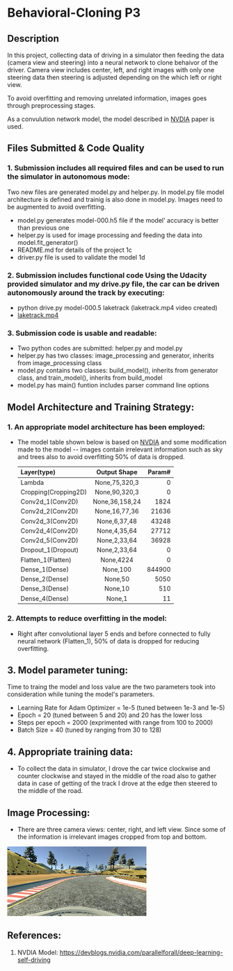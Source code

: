 # Behavioral-Cloning P3
## Description
In this project, collecting data of driving in a simulator then feeding the data (camera view and steering) into a neural network to clone behaivor of the driver. Camera view includes center, left, and right images with only one steering data then steering is adjusted depending on the which left or right view. 

To avoid overfitting and removing unrelated information, images goes through preprocessing stages.

As a convulution network model, the model described in [NVDIA](https://devblogs.nvidia.com/parallelforall/deep-learning-self-driving-cars/) paper is used. 

## Files Submitted & Code Quality
### 1. **Submission includes all required files and can be used to run the simulator in autonomous mode**: 
Two new files are generated model.py and helper.py. In model.py file model architecture is defined and trainig is also done in model.py. Images need to be augmented to avoid overfitting. 

* model.py generates model-000.h5 file if the model' accuracy is better than previous one 
* helper.py is used for image processing and feeding the data into model.fit_generator() 
* README.md for details of the project 1c
* driver.py file is used to validate the model 1d

### 2. **Submission includes functional code Using the Udacity provided simulator and my drive.py file, the car can be driven autonomously around the track by executing**:

* python drive.py model-000.5 laketrack (laketrack.mp4 video created)
* [laketrack.mp4](youtube.com)

### 3. **Submission code is usable and readable**:

* Two python codes are submitted: helper.py and model.py
* helper.py has two classes: image_processing and generator, inherits from image_processing class
* model.py contains two classes: build_model(), inherits from generator class, and train_model(), inherits from build_model
* model.py has main() funtion includes parser command line options 

## Model Architecture and Training Strategy:
### 1. **An appropriate model architecture has been employed**:

* The model table shown below is based on [NVDIA](https://devblogs.nvidia.com/parallelforall/deep-learning-self-driving-cars/) and some modification made to the model -- images contain irrelevant information such as sky and trees also to avoid overfitting 50% of data is dropped. 

  | Layer(type)          | Output Shape    | Param#  |
  | ---------------------|:---------------:| -------:|
  | Lambda               | None,75,320,3   |    0    |
  | Cropping(Cropping2D) | None,90,320,3   |    0    |
  | Conv2d_1(Conv2D)     | None,36,158,24  |   1824  |
  | Conv2d_2(Conv2D)     | None,16,77,36   |  21636  |
  | Conv2d_3(Conv2D)     | None,6,37,48    |  43248  |
  | Conv2d_4(Conv2D)     | None,4,35,64    |  27712  |
  | Conv2d_5(Conv2D)     | None,2,33,64    |  36928  |
  | Dropout_1(Dropout)   | None,2,33,64    |    0    |
  | Flatten_1(Flatten)   | None,4224       |    0    |
  | Dense_1(Dense)       | None,100        |  844900 |
  | Dense_2(Dense)       | None,50         |   5050  |
  | Dense_3(Dense)       | None,10         |    510  |
  | Dense_4(Dense)       | None,1          |    11   |

### 2. **Attempts to reduce overfitting in the model**:

* Right after convolutional layer 5 ends and before connected to fully neural network (Flatten_1), 50% of data is dropped for reducing overfitting. 

## 3. **Model parameter tuning**:

  Time to traing the model and loss value are the two parameters took into consideration while tuning the model's parameters. 
  
* Learning Rate for Adam Optimizer = 1e-5 (tuned between 1e-3 and 1e-5)
* Epoch = 20 (tuned between 5 and 20) and 20 has the lower loss
* Steps per epoch = 2000 (exprimented with range from 100 to 2000)
* Batch Size = 40 (tuned by ranging from 30 to 128)

## 4. **Appropriate training data**:

* To collect the data in simulator, I drove the car twice clockwise and counter clockwise and stayed in the middle of the road also to gather data in case of getting of the track I drove at the edge then steered to the middle of the road.

## Image Processing:

* There are three camera views: center, right, and left view. Since some of the information is irrelevant images cropped from top and bottom. 

![Center Image](images/center.png)

## References: 
1. NVDIA Model: https://devblogs.nvidia.com/parallelforall/deep-learning-self-driving

